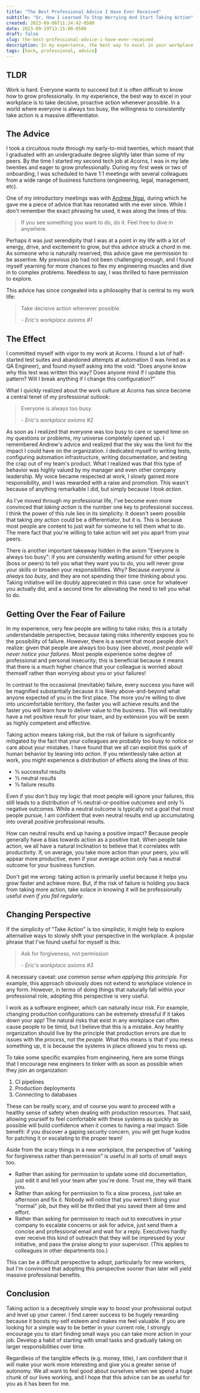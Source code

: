```yaml
---
title: "The Best Professional Advice I Have Ever Received"
subtitle: "Or, How I Learned To Stop Worrying And Start Taking Action"
created: 2023-09-06T11:24:42-0500
date: 2023-09-19T13:15:00-0500
draft: false
slug: the-best-professional-advice-i-have-ever-received
description: In my experience, the best way to excel in your workplace is to take decisive, proactive action whenever possible. In a world where everyone is always too busy, the willingness to consistently take action is a massive differentiator.
tags: [hack, professional, advice]
---
```


## TLDR

Work is hard. Everyone wants to succeed but it is often difficult to know how to grow professionally. In my experience, the best way to excel in your workplace is to take decisive, proactive action whenever possible. In a world where everyone is always too busy, the willingness to consistently take action is a massive differentiator.

## The Advice

I took a circuitous route through my early-to-mid twenties, which meant that I graduated with an undergraduate degree slightly later than some of my peers. By the time I started my second tech job at Acorns, I was in my late twenties and eager to grow professionally. During my first week or two of onboarding, I was scheduled to have 1:1 meetings with several colleagues from a wide range of business functions (engineering, legal, management, etc).

One of my introductory meetings was with [Andrew Ngai](https://www.linkedin.com/in/andrew-ngai-19696954/), during which he gave me a piece of advice that has resonated with me ever since. While I don't remember the exact phrasing he used, it was along the lines of this:

> If you see something you want to do, do it. Feel free to dive in anywhere.

Perhaps it was just serendipity that I was at a point in my life with a lot of energy, drive, and excitement to grow, but this advice struck a chord in me. As someone who is naturally reserved, this advice gave me permission to be assertive. My previous job had not been challenging enough, and I found myself yearning for more chances to flex my engineering muscles and dive in to complex problems. Needless to say, I was thrilled to have permission to explore.

This advice has since congealed into a philosophy that is central to my work life:

> Take decisive action whenever possible.
>
> _\- Eric's workplace axioms #1_

## The Effect

I committed myself with vigor to my work at Acorns. I found a lot of half-started test suites and abandoned attempts at automation (I was hired as a QA Engineer), and found myself asking into the void: "Does anyone know why this test was written this way? Does anyone mind if I update this pattern? Will I break anything if I change this configuration?"

What I quickly realized about the work culture at Acorns has since become a central tenet of my professional outlook:

> Everyone is always too busy.
>
> _\- Eric's workplace axioms #2_

As soon as I realized that everyone was too busy to care or spend time on my questions or problems, my universe completely opened up. I remembered Andrew's advice and realized that the sky was the limit for the impact I could have on the organization. I dedicated myself to writing tests, configuring automation infrastructure, writing documentation, and testing the crap out of my team's product. What I realized was that this type of behavior was highly valued by my manager and even other company leadership. My voice became respected at work, I slowly gained more responsibility, and I was rewarded with a raise and promotion. This wasn't because of anything remarkable I did, but simply because I _took action_.

As I've moved through my professional life, I've become even more convinced that _taking action_ is the number one key to professional success. I think the power of this rule lies in its simplicity. It doesn't seem possible that taking _any_ action could be a differentiator, but it is. This is because most people are content to just wait for someone to tell them what to do. The mere fact that you're willing to take action will set you apart from your peers.

There is another important takeaway hidden in the axiom "Everyone is always too busy": if you are consistently waiting around for other people (boss or peers) to tell you what they want you to do, you will never grow your skills or broaden your responsibilities. Why? Because _everyone is always too busy_, and they are not spending their time thinking about you. Taking initiative will be doubly appreciated in this case: once for whatever you actually did, and a second time for alleviating the need to tell you what to do.

## Getting Over the Fear of Failure

In my experience, very few people are willing to take risks; this is a totally understandable perspective, because taking risks inherently exposes you to the possibility of failure. However, there is a secret that most people don't realize: given that people are always too busy (see above), _most people will never notice your failures_. Most people experience some degree of professional and personal insecurity; this is beneficial because it means that there is a much higher chance that your colleague is worried about themself rather than worrying about you or your failures!

In contrast to the occasional (inevitable) failure, every success you have will be magnified substantially because it is likely above-and-beyond what anyone expected of you in the first place. The more you're willing to dive into uncomfortable territory, the faster you will achieve results and the faster you will learn how to deliver value to the business. This will inevitably have a net positive result for your team, and by extension you will be seen as highly competent and effective.

Taking action means taking risk, but the risk of failure is significantly mitigated by the fact that your colleagues are probably too busy to notice or care about your mistakes. I have found that we all can exploit this quirk of human behavior by leaning into _action_. If you relentlessly take action at work, you might experience a distribution of effects along the lines of this:

- ⅓ successful results
- ⅓ neutral results
- ⅓ failure results

Even if you don't buy my logic that most people will ignore your failures, this still leads to a distribution of ⅔ neutral-or-positive outcomes and only ⅓ negative outcomes. While a neutral outcome is typically not a goal that most people pursue, I am confident that even neutral results end up accumulating into overall positive professional results.

How can neutral results end up having a positive impact? Because people generally have a bias towards action as a positive trait. When people take action, we all have a natural inclination to believe that it correlates with productivity. If, on average, you take more action than your peers, you will appear more productive, even if your average action only has a neutral outcome for your business function.

Don't get me wrong: taking action is primarily useful because it helps you grow faster and achieve more. But, if the risk of failure is holding you back from taking more action, take solace in knowing it will be professionally useful _even if you fail regularly_.

## Changing Perspective

If the simplicity of "Take Action" is too simplistic, it might help to explore alternative ways to slowly shift your perspective in the workplace. A popular phrase that I've found useful for myself is this:

> Ask for forgiveness, not permission
> 
> _\- Eric's workplace axioms #3_

A necessary caveat: _use common sense when applying this principle_. For example, this approach obviously does not extend to workplace violence in any form. However, in terms of doing things that naturally fall within your professional role, adopting this perspective is very useful.

I work as a software engineer, which can naturally incur risk. For example, changing production configurations can be extremely stressful if it takes down your app! The natural risks that exist in any workplace can often cause people to be timid, but I believe that this is a mistake. Any healthy organization should live by the principle that production errors are due to issues with the _process_, not the _people_. What this means is that if you mess something up, it is because the systems in place _allowed_ you to mess up.

To take some specific examples from engineering, here are some things that I encourage new engineers to tinker with as soon as possible when they join an organization:

1. CI pipelines
2. Production deployments
3. Connecting to databases

These can be really scary, and of course you want to proceed with a healthy sense of safety when dealing with production resources. That said, allowing yourself to feel comfortable with these systems as quickly as possible will build confidence when it comes to having a real impact. Side benefit: if you discover a gaping security concern, you will get huge kudos for patching it or escalating to the proper team!

Aside from the scary things in a new workplace, the perspective of "asking for forgiveness rather than permission" is useful in all sorts of small ways too. 

- Rather than asking for permission to update some old documentation, just edit it and tell your team after you're done. Trust me, they will thank you. 
- Rather than asking for permission to fix a slow process, just take an afternoon and fix it. Nobody will notice that you weren't doing your "normal" job, but they will be thrilled that you saved them all time and effort. 
- Rather than asking for permission to reach out to executives in your company to escalate concerns or ask for advice, just send them a concise and professional email and wait for a reply. Executives hardly ever receive this kind of outreach that they will be impressed by your initiative, and pass the praise along to your supervisor. (This applies to colleagues in other departments too.)

This can be a difficult perspective to adopt, particularly for new workers, but I'm convinced that adopting this perspective sooner than later will yield massive professional benefits.

## Conclusion

Taking action is a deceptively simple way to boost your professional output and level up your career. I find career success to be hugely rewarding because it boosts my self esteem and makes me feel valuable. If you are looking for a simple way to be better in your current role, I strongly encourage you to start finding small ways you can take more action in your job. Develop a habit of starting with small tasks and gradually taking on larger responsibilities over time.

Regardless of the tangible effects (e.g. money, title), I am confident that it will make your work more interesting and give you a greater sense of autonomy. We all want to feel good about ourselves when we spend a huge chunk of our lives working, and I hope that this advice can be as useful for you as it has been for me.
